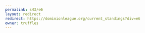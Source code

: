 ```yaml
---
permalink: s43/e6
layout: redirect
redirect: https://dominionleague.org/current_standings?div=e6
owner: truffles
---
```

